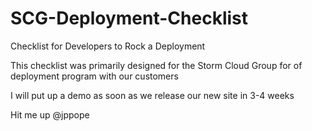SCG-Deployment-Checklist
========================

Checklist for Developers to Rock a Deployment

This checklist was primarily designed for the Storm Cloud Group for of deployment program with our customers

I will put up a demo as soon as we release our new site in 3-4 weeks

Hit me up @jppope
